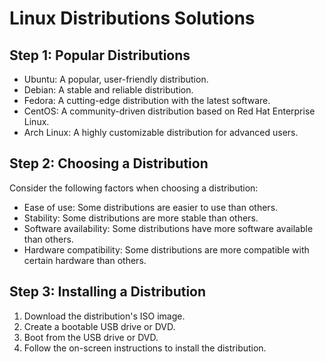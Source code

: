 # Linux Distributions Solutions

## Step 1: Popular Distributions

- Ubuntu: A popular, user-friendly distribution.
- Debian: A stable and reliable distribution.
- Fedora: A cutting-edge distribution with the latest software.
- CentOS: A community-driven distribution based on Red Hat Enterprise Linux.
- Arch Linux: A highly customizable distribution for advanced users.

## Step 2: Choosing a Distribution

Consider the following factors when choosing a distribution:

- Ease of use: Some distributions are easier to use than others.
- Stability: Some distributions are more stable than others.
- Software availability: Some distributions have more software available than others.
- Hardware compatibility: Some distributions are more compatible with certain hardware than others.

## Step 3: Installing a Distribution

1. Download the distribution's ISO image.
2. Create a bootable USB drive or DVD.
3. Boot from the USB drive or DVD.
4. Follow the on-screen instructions to install the distribution.